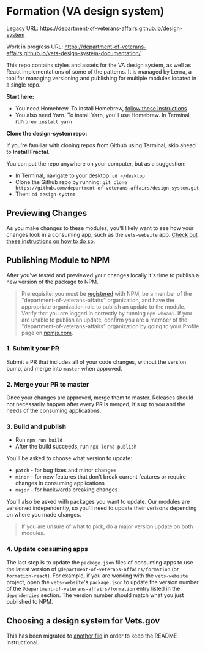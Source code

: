 # Formation (VA design system)

Legacy URL: https://department-of-veterans-affairs.github.io/design-system

Work in progress URL: https://department-of-veterans-affairs.github.io/vets-design-system-documentation/

This repo contains styles and assets for the VA design system, as well as React implementations of some of the patterns. It is managed by Lerna, a tool for managing versioning and publishing for multiple modules located in a single repo.

**Start here:**

- You need Homebrew. To install Homebrew, [follow these instructions](https://www.howtogeek.com/211541/homebrew-for-os-x-easily-installs-desktop-apps-and-terminal-utilities/)
- You also need Yarn. To install Yarn, you'll use Homebrew. In Terminal, run `brew install yarn`

**Clone the design-system repo:**

If you're familiar with cloning repos from Github using Terminal, skip ahead to **Install Fractal**.

You can put the repo anywhere on your computer, but as a suggestion:
- In Terminal, navigate to your desktop: `cd ~/desktop`
- Clone the Github repo by running: `git clone https://github.com/department-of-veterans-affairs/design-system.git`
- Then: `cd design-system`

## Previewing Changes

As you make changes to these modules, you'll likely want to see how your changes look in a consuming app, such as the `vets-website` app. [Check out these instructions on how to do so](./previewing-changes.md).

## Publishing Module to NPM

After you've tested and previewed your changes locally it's time to publish a new version of the package to NPM.

> Prerequisite: you must be [registered](https://docs.npmjs.com/getting-started/publishing-npm-packages) with NPM, be a member of the "department-of-veterans-affairs" organization, and have the appropriate organization role to publish an update to the module. Verify that you are logged in correctly by running `npm whoami`. If you are unable to publish an update, confirm you are a member of the "department-of-veterans-affairs" organization by going to your Profile page on [npmjs.com](https://www.npmjs.com).

### 1. Submit your PR

Submit a PR that includes all of your code changes, without the version bump, and merge into `master` when approved.

### 2. Merge your PR to master

Once your changes are approved, merge them to master. Releases should not necessarily happen after every PR is merged, it's up to you and the needs of the consuming applications.

### 3. Build and publish

* Run `npm run build`
* After the build succeeds, run `npx lerna publish`

You'll be asked to choose what version to update:

- `patch` - for bug fixes and minor changes
- `minor` - for new features that don't break current features or require changes in consuming applications
- `major` - for backwards breaking changes

You'll also be asked with packages you want to update. Our modules are versioned independently, so you'll need to update their verisons depending on where you made changes.

> If you are unsure of what to pick, do a major version update on both modules.

### 4. Update consuming apps

The last step is to update the `package.json` files of consuming apps to use the latest version of `@department-of-veterans-affairs/formation` (or `formation-react`). For example, if you are working with the `vets-website` project, open the `vets-website`'s `package.json` to update the version number of the `@department-of-veterans-affairs/formation` entry listed in the `dependencies` section. The version number should match what you just published to NPM.

## Choosing a design system for Vets.gov

This has been migrated to [another file](research.md) in order to keep the README instructional.
